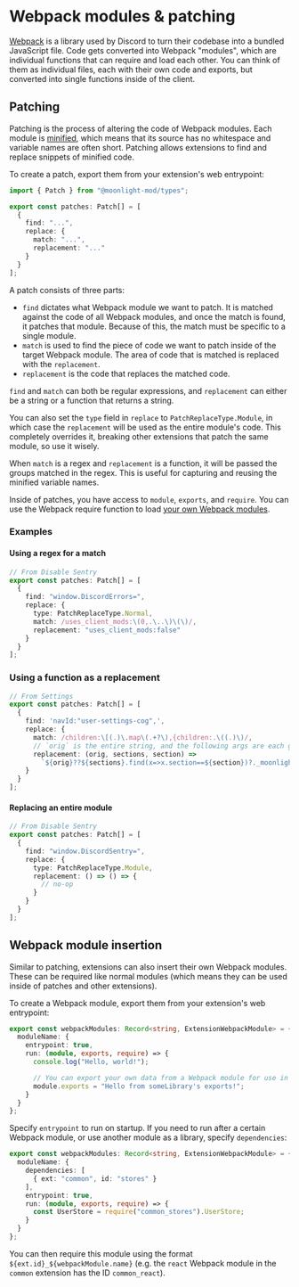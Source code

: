 # Webpack modules & patching

[Webpack](https://webpack.js.org) is a library used by Discord to turn their codebase into a bundled JavaScript file. Code gets converted into Webpack "modules", which are individual functions that can require and load each other. You can think of them as individual files, each with their own code and exports, but converted into single functions inside of the client.

## Patching

Patching is the process of altering the code of Webpack modules. Each module is [minified](https://en.wikipedia.org/wiki/Minification_(programming)), which means that its source has no whitespace and variable names are often short. Patching allows extensions to find and replace snippets of minified code.

To create a patch, export them from your extension's web entrypoint:

```ts
import { Patch } from "@moonlight-mod/types";

export const patches: Patch[] = [
  {
    find: "...",
    replace: {
      match: "...",
      replacement: "..."
    }
  }
];
```

A patch consists of three parts:

- `find` dictates what Webpack module we want to patch. It is matched against the code of all Webpack modules, and once the match is found, it patches that module. Because of this, the match must be specific to a single module.
- `match` is used to find the piece of code we want to patch inside of the target Webpack module. The area of code that is matched is replaced with the `replacement`.
- `replacement` is the code that replaces the matched code.

`find` and `match` can both be regular expressions, and `replacement` can either be a string or a function that returns a string.

You can also set the `type` field in `replace` to `PatchReplaceType.Module`, in which case the `replacement` will be used as the entire module's code. This completely overrides it, breaking other extensions that patch the same module, so use it wisely.

When `match` is a regex and `replacement` is a function, it will be passed the groups matched in the regex. This is useful for capturing and reusing the minified variable names.

Inside of patches, you have access to `module`, `exports`, and `require`. You can use the Webpack require function to load [your own Webpack modules](#webpack-module-insertion).

### Examples

#### Using a regex for a match

```ts
// From Disable Sentry
export const patches: Patch[] = [
  {
    find: "window.DiscordErrors=",
    replace: {
      type: PatchReplaceType.Normal,
      match: /uses_client_mods:\(0,.\..\)\(\)/,
      replacement: "uses_client_mods:false"
    }
  }
];
```

### Using a function as a replacement

```ts
// From Settings
export const patches: Patch[] = [
  {
    find: 'navId:"user-settings-cog",',
    replace: {
      match: /children:\[(.)\.map\(.+?\),{children:.\((.)\)/,
      // `orig` is the entire string, and the following args are each group
      replacement: (orig, sections, section) =>
        `${orig}??${sections}.find(x=>x.section==${section})?._moonlight_submenu?.()`
    }
  }
];
```

#### Replacing an entire module

```ts
// From Disable Sentry
export const patches: Patch[] = [
  {
    find: "window.DiscordSentry=",
    replace: {
      type: PatchReplaceType.Module,
      replacement: () => () => {
        // no-op
      }
    }
  }
];
```

## Webpack module insertion

Similar to patching, extensions can also insert their own Webpack modules. These can be required like normal modules (which means they can be used inside of patches and other extensions).

To create a Webpack module, export them from your extension's web entrypoint:

```ts
export const webpackModules: Record<string, ExtensionWebpackModule> = {
  moduleName: {
    entrypoint: true,
    run: (module, exports, require) => {
      console.log("Hello, world!");

      // You can export your own data from a Webpack module for use in other places.
      module.exports = "Hello from someLibrary's exports!";
    }
  }
};
```

Specify `entrypoint` to run on startup. If you need to run after a certain Webpack module, or use another module as a library, specify `dependencies`:

```ts
export const webpackModules: Record<string, ExtensionWebpackModule> = {
  moduleName: {
    dependencies: [
      { ext: "common", id: "stores" }
    ],
    entrypoint: true,
    run: (module, exports, require) => {
      const UserStore = require("common_stores").UserStore;
    }
  }
};
```

You can then require this module using the format `${ext.id}_${webpackModule.name}` (e.g. the `react` Webpack module in the `common` extension has the ID `common_react`).
